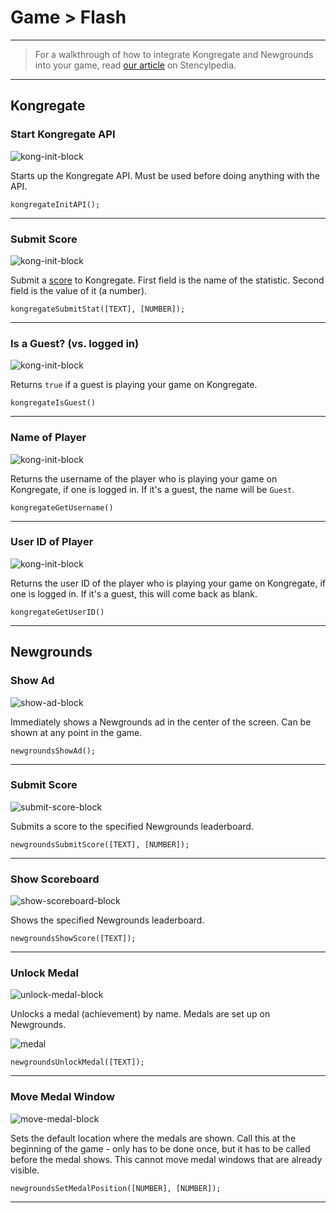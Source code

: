 # Game > Flash

***

> For a walkthrough of how to integrate Kongregate and Newgrounds into your game, read [our article](http://www.stencyl.com/help/view/kongregate-mochi-newgrounds/) on Stencylpedia.

***

## Kongregate

### <a name="kong-init"></a> Start Kongregate API

![kong-init-block](http://static.stencyl.com/pedia2/block-images/8%20-%20Game/3%20-%20Flash/kong-init.png)

Starts up the Kongregate API. Must be used before doing anything with the API.

```
kongregateInitAPI();
```

***

### <a name="kong-submit"></a> Submit Score

![kong-init-block](http://static.stencyl.com/pedia2/block-images/8%20-%20Game/3%20-%20Flash/kong-submit.png)

Submit a [score](http://developers.kongregate.com/docs/kongregate-apis/stats) to Kongregate. First field is the name of the statistic. Second field is the value of it (a number).

```
kongregateSubmitStat([TEXT], [NUMBER]);
```

***

### <a name="kong-guest"></a> Is a Guest? (vs. logged in)

![kong-init-block](http://static.stencyl.com/pedia2/block-images/8%20-%20Game/3%20-%20Flash/kong-guest.png)

Returns `true` if a guest is playing your game on Kongregate.

```
kongregateIsGuest()
```

***

### <a name="kong-name"></a> Name of Player

![kong-init-block](http://static.stencyl.com/pedia2/block-images/8%20-%20Game/3%20-%20Flash/kong-name.png)

Returns the username of the player who is playing your game on Kongregate, if one is logged in. If it's a guest, the name will be `Guest`.

```
kongregateGetUsername()
```

***

### <a name="kong-userid"></a> User ID of Player

![kong-init-block](http://static.stencyl.com/pedia2/block-images/8%20-%20Game/3%20-%20Flash/kong-userid.png)

Returns the user ID of the player who is playing your game on Kongregate, if one is logged in. If it's a guest, this will come back as blank.

```
kongregateGetUserID()
```

***

## Newgrounds

### <a name="newgrounds-ad-show"></a> Show Ad

![show-ad-block](http://static.stencyl.com/pedia2/block-images/8%20-%20Game/3%20-%20Flash/newgrounds-ad-show.png)

Immediately shows a Newgrounds ad in the center of the screen. Can be shown at any point in the game.

```
newgroundsShowAd();
```

***

### <a name="newgrounds-score-submit"></a> Submit Score

![submit-score-block](http://static.stencyl.com/pedia2/block-images/8%20-%20Game/3%20-%20Flash/newgrounds-score-submit.png)

Submits a score to the specified Newgrounds leaderboard.

```
newgroundsSubmitScore([TEXT], [NUMBER]);
```

***

### <a name="newgrounds-score-show"></a> Show Scoreboard

![show-scoreboard-block](http://static.stencyl.com/pedia2/block-images/8%20-%20Game/3%20-%20Flash/newgrounds-score-show.png)

Shows the specified Newgrounds leaderboard.

```
newgroundsShowScore([TEXT]);
```

***

### <a name="newgrounds-medal-achieved"></a> Unlock Medal

![unlock-medal-block](http://static.stencyl.com/pedia2/block-images/8%20-%20Game/3%20-%20Flash/newgrounds-medal-achieved.png)

Unlocks a medal (achievement) by name. Medals are set up on Newgrounds.

![medal](http://static.stencyl.com/pedia2/ch5/third/image11.png)

```
newgroundsUnlockMedal([TEXT]);
```

***

### <a name="newgrounds-medal-move"></a> Move Medal Window

![move-medal-block](http://static.stencyl.com/pedia2/block-images/8%20-%20Game/3%20-%20Flash/newgrounds-medal-move.png)

Sets the default location where the medals are shown. Call this at the beginning of the game - only has to be done once, but it has to be called before the medal shows. This cannot move medal windows that are already visible.

```
newgroundsSetMedalPosition([NUMBER], [NUMBER]);
```

***
